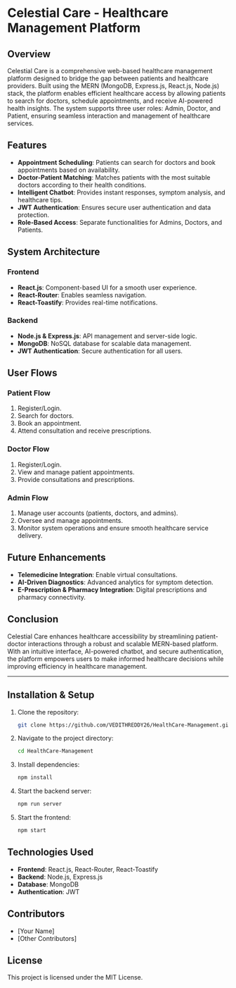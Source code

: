 # Celestial Care - Healthcare Management Platform

## Overview

Celestial Care is a comprehensive web-based healthcare management platform designed to bridge the gap between patients and healthcare providers. Built using the MERN (MongoDB, Express.js, React.js, Node.js) stack, the platform enables efficient healthcare access by allowing patients to search for doctors, schedule appointments, and receive AI-powered health insights. The system supports three user roles: Admin, Doctor, and Patient, ensuring seamless interaction and management of healthcare services.

## Features

- **Appointment Scheduling**: Patients can search for doctors and book appointments based on availability.
- **Doctor-Patient Matching**: Matches patients with the most suitable doctors according to their health conditions.
- **Intelligent Chatbot**: Provides instant responses, symptom analysis, and healthcare tips.
- **JWT Authentication**: Ensures secure user authentication and data protection.
- **Role-Based Access**: Separate functionalities for Admins, Doctors, and Patients.

## System Architecture

### Frontend

- **React.js**: Component-based UI for a smooth user experience.
- **React-Router**: Enables seamless navigation.
- **React-Toastify**: Provides real-time notifications.

### Backend

- **Node.js & Express.js**: API management and server-side logic.
- **MongoDB**: NoSQL database for scalable data management.
- **JWT Authentication**: Secure authentication for all users.

## User Flows

### Patient Flow

1. Register/Login.
2. Search for doctors.
3. Book an appointment.
4. Attend consultation and receive prescriptions.

### Doctor Flow

1. Register/Login.
2. View and manage patient appointments.
3. Provide consultations and prescriptions.

### Admin Flow

1. Manage user accounts (patients, doctors, and admins).
2. Oversee and manage appointments.
3. Monitor system operations and ensure smooth healthcare service delivery.

## Future Enhancements

- **Telemedicine Integration**: Enable virtual consultations.
- **AI-Driven Diagnostics**: Advanced analytics for symptom detection.
- **E-Prescription & Pharmacy Integration**: Digital prescriptions and pharmacy connectivity.

## Conclusion

Celestial Care enhances healthcare accessibility by streamlining patient-doctor interactions through a robust and scalable MERN-based platform. With an intuitive interface, AI-powered chatbot, and secure authentication, the platform empowers users to make informed healthcare decisions while improving efficiency in healthcare management.

---

## Installation & Setup

1. Clone the repository:
   ```sh
   git clone https://github.com/VEDITHREDDY26/HealthCare-Management.git
   ```
2. Navigate to the project directory:
   ```sh
   cd HealthCare-Management
   ```
3. Install dependencies:
   ```sh
   npm install
   ```
4. Start the backend server:
   ```sh
   npm run server
   ```
5. Start the frontend:
   ```sh
   npm start
   ```

## Technologies Used

- **Frontend**: React.js, React-Router, React-Toastify
- **Backend**: Node.js, Express.js
- **Database**: MongoDB
- **Authentication**: JWT

## Contributors

- [Your Name]
- [Other Contributors]

## License

This project is licensed under the MIT License.



